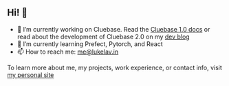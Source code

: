 ## Hi! 👋

- 🔭 I’m currently working on Cluebase. Read the [Cluebase 1.0 docs](https://cluebase.readthedocs.io/en/latest/) or read about the development of Cluebase 2.0 on my [dev blog](https://lukelav.in/dev_blog/cluebase/cluebase0.html)
- 🌱 I’m currently learning Prefect, Pytorch, and React
- 📫 How to reach me: me@lukelav.in

To learn more about me, my projects, work experience, or contact info, visit [my personal site](https://lukelav.in/index.html)

<!--
**lukelavin/lukelavin** is a ✨ _special_ ✨ repository because its `README.md` (this file) appears on your GitHub profile.

Here are some ideas to get you started:

- 🔭 I’m currently working on ...
- 🌱 I’m currently learning ...
- 👯 I’m looking to collaborate on ...
- 🤔 I’m looking for help with ...
- 💬 Ask me about ...
- 📫 How to reach me: ...
- 😄 Pronouns: ...
- ⚡ Fun fact: ...
-->
